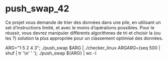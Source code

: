 # push_swap_42

Ce projet vous demande de trier des données dans une pile, en utilisant un set
d’instructions limité, et avec le moins d’opérations possibles. Pour le réussir, vous
devrez manipuler différents algorithmes de tri et choisir la (ou les ?) solution la plus
appropriée pour un classement optimisé des données.

ARG="1 5 2 4 3"; ./push_swap $ARG | ./checker_linux $ARG
ARG=$(seq 500 | shuf | tr '\n' ' '); ./push_swap ${ARG} | wc -l
